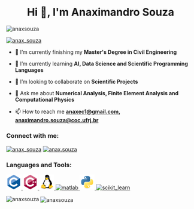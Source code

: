 <h1 align="center">Hi 👋, I'm Anaximandro Souza</h1>
<p align="left"> <img src="https://komarev.com/ghpvc/?username=anaxsouza&label=Profile%20views&color=0e75b6&style=flat" alt="anaxsouza" /> </p>

<p align="left"> <a href="https://twitter.com/anax_souza" target="blank"><img src="https://img.shields.io/twitter/follow/anax_souza?logo=twitter&style=for-the-badge" alt="anax_souza" /></a> </p>

- 🔭 I’m currently finishing my **Master's Degree in Civil Engineering**

- 🌱 I’m currently learning **AI, Data Science and Scientific Programming Languages**

- 👯 I’m looking to collaborate on **Scientific Projects**

- 💬 Ask me about **Numerical Analysis, Finite Element Analysis and Computational Physics**

- 📫 How to reach me **anaxec1@gmail.com, anaximandro.souza@coc.ufrj.br**

<h3 align="left">Connect with me:</h3>
<p align="left">
<a href="https://twitter.com/anax_souza" target="blank"><img align="center" src="https://raw.githubusercontent.com/rahuldkjain/github-profile-readme-generator/neutral-icons/src/images/icons/Social/twitter.svg" alt="anax_souza" height="30" width="40" /></a>
<a href="https://instagram.com/anax.souza" target="blank"><img align="center" src="https://raw.githubusercontent.com/rahuldkjain/github-profile-readme-generator/neutral-icons/src/images/icons/Social/instagram.svg" alt="anax.souza" height="30" width="40" /></a>
</p>

<h3 align="left">Languages and Tools:</h3>
<p align="left"> <a href="https://www.cprogramming.com/" target="_blank"> <img src="https://raw.githubusercontent.com/devicons/devicon/master/icons/c/c-original.svg" alt="c" width="40" height="40"/> </a> <a href="https://www.w3schools.com/cpp/" target="_blank"> <img src="https://raw.githubusercontent.com/devicons/devicon/master/icons/cplusplus/cplusplus-original.svg" alt="cplusplus" width="40" height="40"/> </a> <a href="https://www.linux.org/" target="_blank"> <img src="https://raw.githubusercontent.com/devicons/devicon/master/icons/linux/linux-original.svg" alt="linux" width="40" height="40"/> </a> <a href="https://www.mathworks.com/" target="_blank"> <img src="https://raw.githubusercontent.com/simple-icons/simple-icons/master/icons/mathworks.svg" alt="matlab" width="40" height="40"/> </a> <a href="https://www.python.org" target="_blank"> <img src="https://raw.githubusercontent.com/devicons/devicon/master/icons/python/python-original.svg" alt="python" width="40" height="40"/> </a> <a href="https://scikit-learn.org/" target="_blank"> <img src="https://upload.wikimedia.org/wikipedia/commons/0/05/Scikit_learn_logo_small.svg" alt="scikit_learn" width="40" height="40"/> </a> </p>

<p><img align="left" src="https://github-readme-stats.vercel.app/api/top-langs?username=anaxsouza&show_icons=true&locale=en&layout=compact" alt="anaxsouza" /></p>

<p>&nbsp;<img align="center" src="https://github-readme-stats.vercel.app/api?username=anaxsouza&show_icons=true&locale=en" alt="anaxsouza" /></p>
